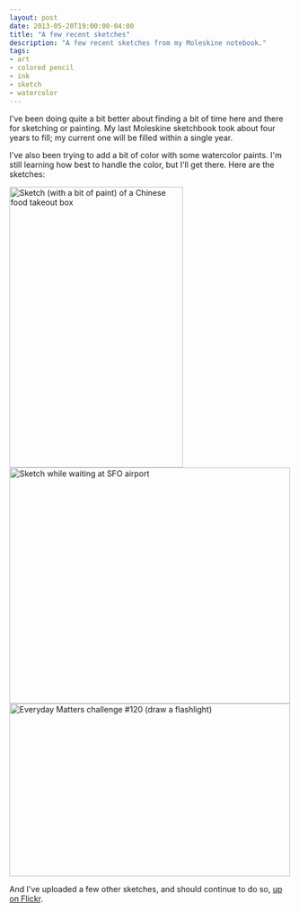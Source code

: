 ```yaml
---
layout: post
date: 2013-05-20T19:00:00-04:00
title: "A few recent sketches"
description: "A few recent sketches from my Moleskine notebook."
tags:
- art
- colored pencil
- ink
- sketch
- watercolor
---
```

I've been doing quite a bit better about finding a bit of time here and there for sketching or painting. My last Moleskine sketchbook took about four years to fill; my current one will be filled within a single year.

I've also been trying to add a bit of color with some watercolor paints. I'm still learning how best to handle the color, but I'll get there. Here are the sketches:

<div class="embedded-large-sketch">
  <a class="fancybox" rel="fancybox-20130520" href="http://farm4.staticflickr.com/3678/8759281361_980b6f2d63_z.jpg" title="Sketch (with a bit of paint) of a Chinese food takeout box"><img src="http://farm4.staticflickr.com/3678/8759281361_980b6f2d63.jpg" width="309" height="500" alt="Sketch (with a bit of paint) of a Chinese food takeout box" /></a>
</div>

<div class="embedded-large-sketch">
  <a class="fancybox" rel="fancybox-20130520" href="http://farm9.staticflickr.com/8261/8759281407_35e18acc26_c.jpg" title="Sketch while waiting at SFO airport"><img src="http://farm9.staticflickr.com/8261/8759281407_35e18acc26.jpg" width="500" height="420" alt="Sketch while waiting at SFO airport" /></a>
</div>

<div class="embedded-large-sketch">
  <a class="fancybox" rel="fancybox-20130520" href="http://farm6.staticflickr.com/5448/8760405296_d66152eb91_c.jpg" title="Everyday Matters challenge #120 (draw a flashlight)"><img src="http://farm6.staticflickr.com/5448/8760405296_d66152eb91.jpg" width="500" height="308" alt="Everyday Matters challenge #120 (draw a flashlight)" /></a>
</div>

And I've uploaded a few other sketches, and should continue to do so, [up on Flickr](http://www.flickr.com/photos/billturner/sets/72157633106594802/).

